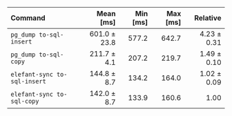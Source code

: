 | Command | Mean [ms] | Min [ms] | Max [ms] | Relative |
|:---|---:|---:|---:|---:|
| `pg_dump to-sql-insert` | 601.0 ± 23.8 | 577.2 | 642.7 | 4.23 ± 0.31 |
| `pg_dump to-sql-copy` | 211.7 ± 4.1 | 207.2 | 219.7 | 1.49 ± 0.10 |
| `elefant-sync to-sql-insert` | 144.8 ± 8.7 | 134.2 | 164.0 | 1.02 ± 0.09 |
| `elefant-sync to-sql-copy` | 142.0 ± 8.7 | 133.9 | 160.6 | 1.00 |
